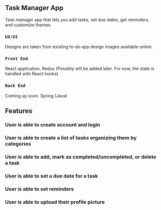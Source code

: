 
## Task Manager App

Task manager app that lets you add tasks, set due dates, get reminders, and customize themes.

### `UX/UI`

Designs are taken from existing to-do app design images available online.

<!-- Runs the app in the development mode.<br />
Open [http://localhost:3000](http://localhost:3000) to view it in the browser.

The page will reload if you make edits.<br />
You will also see any lint errors in the console. -->

### `Front End`

React application.
Redux (Possibly will be added later. For now, the state is handled with React hooks)

### `Back End`

Coming up soon.
Spring (Java)

## Features

### User is able to create account and login

### User is able to create a list of tasks organizing them by categories

### User is able to add, mark as completed/uncompleted, or delete a task

### User is able to set a due date for a task

### User is able to set reminders

### User is able to upload their profile picture


